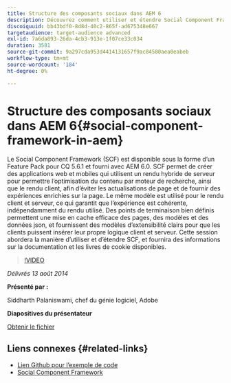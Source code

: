 ```yaml
---
title: Structure des composants sociaux dans AEM 6
description: Découvrez comment utiliser et étendre Social Component Framework dans AEM 6. Obtenez des informations sur la documentation et les livres de cookie disponibles.
discoiquuid: bb43bdf0-8d8d-40c2-865f-ad675348e667
targetaudience: target-audience advanced
exl-id: 7a6da893-26da-4cb3-913e-1f07ce33c034
duration: 3581
source-git-commit: 9a297cda953d4414131657f9ac84580aea0eabeb
workflow-type: tm+mt
source-wordcount: '184'
ht-degree: 0%

---
```


# Structure des composants sociaux dans AEM 6{#social-component-framework-in-aem}

Le Social Component Framework (SCF) est disponible sous la forme d’un Feature Pack pour CQ 5.6.1 et fourni avec AEM 6.0. SCF permet de créer des applications web et mobiles qui utilisent un rendu hybride de serveur pour permettre l’optimisation du contenu par moteur de recherche, ainsi que le rendu client, afin d’éviter les actualisations de page et de fournir des expériences enrichies sur la page. Le même modèle est utilisé pour le rendu client et serveur, ce qui garantit que l’expérience est cohérente, indépendamment du rendu utilisé. Des points de terminaison bien définis permettent une mise en cache efficace des pages, des modèles et des données json, et fournissent des modèles d’extensibilité clairs pour que les clients puissent insérer leur propre logique client et serveur. Cette session abordera la manière d’utiliser et d’étendre SCF, et fournira des informations sur la documentation et les livres de cookie disponibles.

>[!VIDEO](https://video.tv.adobe.com/v/19464/?quality=9)

*Délivrés 13 août 2014*

**Présenté par :**

Siddharth Palaniswami, chef du génie logiciel, Adobe

**Diapositives du présentateur**

[Obtenir le fichier](assets/scf-gems.pdf)

## Liens connexes {#related-links}

* [Lien Github pour l’exemple de code](https://github.com/Adobe-Marketing-Cloud/aem-scf-sample-components-extension)
* [Social Component Framework](https://docs.adobe.com/content/docs/en/aem/6-0/develop/social-communities/scf.html)
